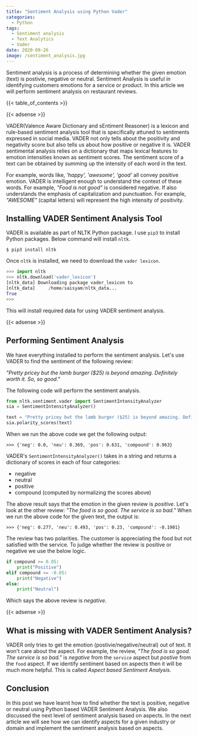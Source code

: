 ```yaml
---
title: "Sentiment Analysis using Python Vader"
categories:
  - Python
tags:
  - Sentiment analysis
  - Text Analytics
  - Vader
date: 2020-09-26
image: /sentiment_analysis.jpg
---
```


Sentiment analysis is a process of determining whether the given emotion (text) is postivie, negative or neutral. Sentiment Analysis is useful in identifying customers emotions for a service or product. In this article we will perform sentiment analysis on restaurant reviews. 

{{< table_of_contents >}}

{{< adsense >}}

VADER(Valence Aware Dictionary and sEntiment Reasoner) is a lexicon and rule-based sentiment analysis tool that is specifically attuned to sentiments expressed in social media. VADER not only tells about the positivity and negativity score but also tells us about how positive or negative it is. VADER sentimental analysis relies on a dictionary that maps lexical features to emotion intensities known as sentiment scores. The sentiment score of a text can be obtained by summing up the intensity of each word in the text.

For example, words like, *'happy', 'awesome', 'good'* all convey positive emotion. VADER is intelligent enough to understand the context of these words. For example, *"Food is not good"* is considered negative. If also understands the emphasis of capitalization and punctuation. For example, *"AWESOME"* (capital letters) will represent the high intensity of positivity.


## Installing VADER Sentiment Analysis Tool
VADER is available as part of NLTK Python package. I use `pip3` to install Python packages. Below command will install `nltk`.

```shell
$ pip3 install nltk
```

Once `nltk` is installed, we need to download the `vader lexicon`.

```python
>>> import nltk
>>> nltk.download('vader_lexicon')
[nltk_data] Downloading package vader_lexicon to
[nltk_data]     /home/saisyam/nltk_data...
True
>>> 
```

This will install required data for using VADER sentiment analysis.

{{< adsense >}}

## Performing Sentiment Analysis
We have everything installed to perform the sentiment analysis. Let's use VADER to find the sentiment of the following review:

*"Pretty pricey but the lamb burger ($25) is beyond amazing. Definitely worth it. So, so good."*

The following code will perform the sentiment analysis.
```python
from nltk.sentiment.vader import SentimentIntensityAnalyzer
sia = SentimentIntensityAnalyzer()

text = "Pretty pricey but the lamb burger ($25) is beyond amazing. Definitely worth it. So, so good."
sia.polarity_scores(text)
```
When we run the above code we get the following output:

```shell
>>> {'neg': 0.0, 'neu': 0.369, 'pos': 0.631, 'compound': 0.963}
```

VADER's `SentimentIntensityAnalyzer()` takes in a string and returns a dictionary of scores in each of four categories:
* negative
* neutral
* positive
* compound (computed by normalizing the scores above)

The above result says that the emotion in the given review is *positive*. Let's look at the other review:
*"The food is so good. The service is so bad."*
When we run the above code for the given text, the output is:

```shell
>>> {'neg': 0.277, 'neu': 0.493, 'pos': 0.23, 'compound': -0.1901}
```

The review has two polarities. The customer is appreciating the food but not satisfied with the service. To judge whether the review is positive or negative we use the below logic.

```python
if compound >= 0.05:
    print("Positive")
elif compound <= -0.05:
    print("Negative")
else:
    print("Neutral")
```

Which says the above review is *negative*.

{{< adsense >}}

## What is missing with VADER Sentiment Analysis?
VADER only tries to get the emotion (postivie/negative/neutral) out of text. It won't care about the aspect. For example, the review,
*"The food is so good. The service is so bad."* is *negative* from the `service` aspect but *postive* from the `food` aspect. If we identify sentiment based on aspects then it will be much more helpful. This is called *Aspect based Sentiment Analysis*.

## Conclusion
In this post we have learnt how to find whether the text is positive, negative or neutral using Python based VADER Sentiment Analysis. We also discussed the next level of sentiment analysis based on aspects. In the next article we will see how we can identify aspects for a given industry or domain and implement the sentiment analysis based on aspects.
